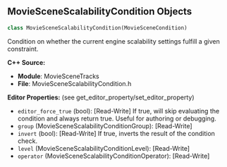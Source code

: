 ## MovieSceneScalabilityCondition Objects

```python
class MovieSceneScalabilityCondition(MovieSceneCondition)
```

Condition on whether the current engine scalability settings fulfill a given constraint.

**C++ Source:**

- **Module**: MovieSceneTracks
- **File**: MovieSceneScalabilityCondition.h

**Editor Properties:** (see get_editor_property/set_editor_property)

- ``editor_force_true`` (bool):  [Read-Write] If true, will skip evaluating the condition and always return true. Useful for authoring or debugging.
- ``group`` (MovieSceneScalabilityConditionGroup):  [Read-Write]
- ``invert`` (bool):  [Read-Write] If true, inverts the result of the condition check.
- ``level`` (MovieSceneScalabilityConditionLevel):  [Read-Write]
- ``operator`` (MovieSceneScalabilityConditionOperator):  [Read-Write]

<a id="unreal.MovieSceneSpawnableBindingBase"></a>